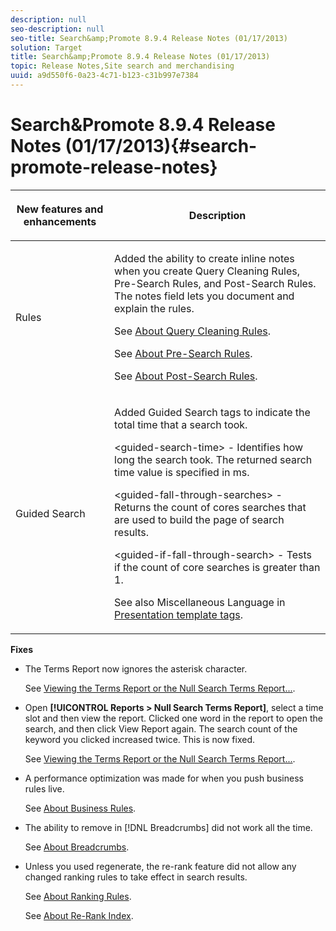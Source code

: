 ```yaml
---
description: null
seo-description: null
seo-title: Search&amp;Promote 8.9.4 Release Notes (01/17/2013)
solution: Target
title: Search&amp;Promote 8.9.4 Release Notes (01/17/2013)
topic: Release Notes,Site search and merchandising
uuid: a9d550f6-0a23-4c71-b123-c31b997e7384
---
```


# Search&amp;Promote 8.9.4 Release Notes (01/17/2013){#search-promote-release-notes}

<table> 
 <thead> 
  <tr> 
   <th colname="col1" class="entry"> <p>New features and enhancements </p> </th> 
   <th colname="col2" class="entry"> <p>Description </p> </th> 
  </tr> 
 </thead>
 <tbody> 
  <tr> 
   <td colname="col1"> <p>Rules </p> </td> 
   <td colname="col2"> <p> Added the ability to create inline notes when you create Query Cleaning Rules, Pre-Search Rules, and Post-Search Rules. The notes field lets you document and explain the rules. </p> <p>See <a href="../c-about-rules-menu/c-about-query-cleaning-rules.md#concept_17F3CDDC3C8A4128AF092A82B777B86C" format="dita" scope="local"> About Query Cleaning Rules</a>. </p> <p>See <a href="../c-about-rules-menu/c-about-pre-search-rules.md#concept_5BF84BB6FACB4645BA9CB7496A01CD1F" format="dita" scope="local"> About Pre-Search Rules</a>. </p> <p>See <a href="../c-about-rules-menu/c-about-post-search-rules.md#concept_AF6ADFCC0ADF4A788003964939917FDE" format="dita" scope="local"> About Post-Search Rules</a>. </p> </td> 
  </tr> 
  <tr> 
   <td colname="col1"> <p>Guided Search </p> </td> 
   <td colname="col2"> <p> Added Guided Search tags to indicate the total time that a search took. </p> <p> <span class="codeph"> &lt;guided-search-time&gt;</span> - Identifies how long the search took. The returned search time value is specified in ms. </p> <p> <span class="codeph"> &lt;guided-fall-through-searches&gt;</span> - Returns the count of cores searches that are used to build the page of search results. </p> <p> <span class="codeph"> &lt;guided-if-fall-through-search&gt;</span> - Tests if the count of core searches is greater than 1. </p> <p>See also Miscellaneous Language in <a href="../c-appendices/c-templates.md#reference_F1BBF616BCEC4AD7B2548ECD3CA74C64" format="dita" scope="local"> Presentation template tags</a>. </p> </td> 
  </tr> 
 </tbody> 
</table>

**Fixes**

* The Terms Report now ignores the asterisk character.

  See [Viewing the Terms Report or the Null Search Terms Report...](../c-about-reports-menu/c-about-reports-menu.md#task_53B7ED1582DD4B0E8376546A7AFC789A). 

* Open **[!UICONTROL Reports > Null Search Terms Report]**, select a time slot and then view the report. Clicked one word in the report to open the search, and then click View Report again. The search count of the keyword you clicked increased twice. This is now fixed.

  See [Viewing the Terms Report or the Null Search Terms Report...](../c-about-reports-menu/c-about-reports-menu.md#task_53B7ED1582DD4B0E8376546A7AFC789A). 

* A performance optimization was made for when you push business rules live.

  See [About Business Rules](../c-about-rules-menu/c-about-business-rules.md#concept_2A93D76216754D3D8412CDEA00BD26BD). 

* The ability to remove in [!DNL Breadcrumbs] did not work all the time.

  See [About Breadcrumbs](../c-about-design-menu/c-about-breadcrumbs.md#concept_FB8A943C594A4A1593B118141DA61F03). 

* Unless you used regenerate, the re-rank feature did not allow any changed ranking rules to take effect in search results.

  See [About Ranking Rules](../c-about-rules-menu/c-about-ranking-rules.md#concept_F555C076759B4E81B925441CFE707397).

  See [About Re-Rank Index](../c-about-index-menu/c-about-re-rank-index.md#concept_147B0A9FCD51451787DA898E06F7C692).

